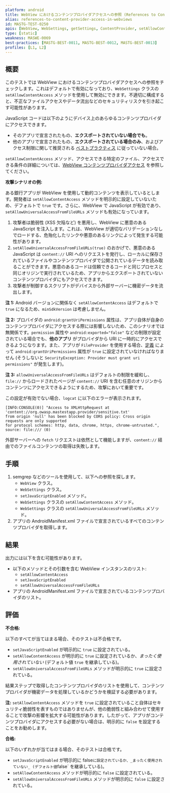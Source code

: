 ```yaml
---
platform: android
title: WebView におけるコンテンツプロバイダアクセスへの参照 (References to Content Provider Access in WebViews)
alias: references-to-content-provider-access-in-webviews
id: MASTG-TEST-0250
apis: [WebView, WebSettings, getSettings, ContentProvider, setAllowContentAccess, setAllowUniversalAccessFromFileURLs, setJavaScriptEnabled]
type: [static]
weakness: MASWE-0069
best-practices: [MASTG-BEST-0011, MASTG-BEST-0012, MASTG-BEST-0013]
profiles: [L1, L2]
---
```


## 概要

このテストでは WebView におけるコンテンツプロバイダアクセスへの参照をチェックします。これはデフォルトで有効になっており、`WebSettings` クラスの `setAllowContentAccess` メソッドを使用して無効にできます。不適切に構成すると、不正なファイルアクセスやデータ流出などのセキュリティリスクを引き起こす可能性があります。

JavaScript コードは以下のようにデバイス上のあらゆるコンテンツプロバイダにアクセスできます。

- そのアプリで宣言されたもの、**エクスポートされていない場合でも**。
- 他のアプリで宣言されたもの、**エクスポートされている場合のみ**、およびアクセス制限に関して推奨される [ベストプラクティス](https://developer.android.com/privacy-and-security/security-tips#content-providers) に従っていない場合。

`setAllowContentAccess` メソッド、アクセスできる特定のファイル、アクセスできる条件の詳細については、[WebView コンテンツプロバイダアクセス](../../../Document/0x05h-Testing-Platform-Interaction.md#webview-content-provider-access) を参照してください。

**攻撃シナリオの例:**

ある銀行アプリが WebView を使用して動的コンテンツを表示しているとします。開発者は `setAllowContentAccess` メソッドを明示的に設定していないため、デフォルトで `true` です。さらに、WebView で JavaScript が有効であり、`setAllowUniversalAccessFromFileURLs` メソッドも有効になっています。

1. 攻撃者は脆弱性 (XSS 欠陥など) を悪用し、WebView に悪意のある JavaScript を注入します。これは、WebView が適切なバリデーションなしでロードする、危殆化したリンクや悪意のあるリンクによって発生する可能性があります。
2. `setAllowUniversalAccessFromFileURLs(true)` のおかげで、悪意のある JavaScript は `content://` URI へのリクエストを発行し、ローカルに保存されているファイルやコンテンツプロバイダで公開されているデータを読み取ることができます。悪意のあるコードは信頼できるコードと同じプロセスと同じオリジンで実行されているため、アプリからエクスポートされていないコンテンツプロバイダにもアクセスできます。
3. 攻撃者が制御するスクリプトがデバイスから外部サーバーに機密データを流出します。

**注 1:** Android バージョンに関係なく `setAllowContentAccess` はデフォルトで `true` になるため、`minSdkVersion` は考慮しません。

**注 2:** プロバイダの `android:grantUriPermissions` 属性は、アプリ自体が自身のコンテンツプロバイダにアクセスする際には影響しないため、このシナリオでは無関係です。`permission` 属性や `android:exported="false"` などの制限が設定されている場合でも、**他のアプリ** がプロバイダから URI に一時的にアクセスできるようになります。また、アプリが `FileProvider` を使用する場合、[定義](https://developer.android.com/reference/androidx/core/content/FileProvider#:~:text=Set%20the%20android:grantUriPermissions%20attribute%20to%20true%2C%20to%20allow%20you%20to%20grant%20temporary%20access%20to%20files.%20) によって `android:grantUriPermissions` 属性が `true` に設定されていなければなりません (そうしないと `SecurityException: Provider must grant uri permissions"` が発生します)。

**注 3:** `allowUniversalAccessFromFileURLs` はデフォルトの制限を緩和し、`file://` からロードされたページが `content://` URI を含む任意のオリジンからコンテンツにアクセスできるようにするため、攻撃において重要です。

この設定が有効でない場合、`logcat` に以下のエラーが表示されます。

```text
[INFO:CONSOLE(0)] "Access to XMLHttpRequest at 'content://org.owasp.mastestapp.provider/sensitive.txt'
from origin 'null' has been blocked by CORS policy: Cross origin requests are only supported
for protocol schemes: http, data, chrome, https, chrome-untrusted.", source: file:/// (0)
```

外部サーバーへの `fetch` リクエストは依然として機能しますが、`content://` 経由でのファイルコンテンツの取得は失敗します。

## 手順

1. semgrep などのツールを使用して、以下への参照を探します。
      - `WebView` クラス。
      - `WebSettings` クラス。
      - `setJavaScriptEnabled` メソッド。
      - `WebSettings` クラスの `setAllowContentAccess` メソッド。
      - `WebSettings` クラスの `setAllowUniversalAccessFromFileURLs` メソッド。
2. アプリの AndroidManifest.xml ファイルで宣言されているすべてのコンテンツプロバイダを取得します。

## 結果

出力には以下を含む可能性があります。

- 以下のメソッドとその引数を含む WebView インスタンスのリスト:
    - `setAllowContentAccess`
    - `setJavaScriptEnabled`
    - `setAllowUniversalAccessFromFileURLs`
- アプリの AndroidManifest.xml ファイルで宣言されているコンテンツプロバイダのリスト。

## 評価

**不合格:**

以下のすべてが当てはまる場合、そのテストは不合格です。

- `setJavaScriptEnabled` が明示的に `true` に設定されている。
- `setAllowContentAccess` が明示的に `true` に設定されているか、_まったく使用されていない_ (デフォルト値 `true` を継承している)。
- `setAllowUniversalAccessFromFileURLs` メソッドが明示的に `true` に設定されている。

結果ステップで取得したコンテンツプロバイダのリストを使用して、コンテンツプロバイダが機密データを処理しているかどうかを検証する必要があります。

**注:** `setAllowContentAccess` メソッドを `true` に設定されていること自体はセキュリティ脆弱性を表すものではありませんが、他の脆弱性と組み合わせて使用することで攻撃の影響を拡大する可能性があります。したがって、アプリがコンテンツプロバイダにアクセスする必要がない場合は、明示的に `false` を設定することをお勧めします。

**合格:**

以下のいずれかが当てはまる場合、そのテストは合格です。

- `setJavaScriptEnabled` が明示的に false` に設定されているか、_まったく使用されていない_ (デフォルト値 `false` を継承している)。
- `setAllowContentAccess` メソッドが明示的に `false` に設定されている。
- `setAllowUniversalAccessFromFileURLs` メソッドが明示的に `false` に設定されている。

